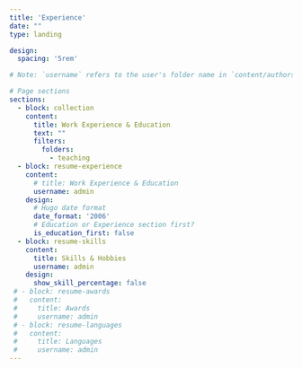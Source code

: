 ```yaml
---
title: 'Experience'
date: ""
type: landing

design:
  spacing: '5rem'

# Note: `username` refers to the user's folder name in `content/authors/`

# Page sections
sections:
  - block: collection
    content:
      title: Work Experience & Education
      text: ""
      filters:
        folders:
          - teaching
  - block: resume-experience
    content:
      # title: Work Experience & Education
      username: admin
    design:
      # Hugo date format
      date_format: '2006'
      # Education or Experience section first?
      is_education_first: false
  - block: resume-skills
    content:
      title: Skills & Hobbies
      username: admin
    design:
      show_skill_percentage: false
 # - block: resume-awards
 #   content:
 #     title: Awards
 #     username: admin
 # - block: resume-languages
 #   content:
 #     title: Languages
 #     username: admin
---
```

